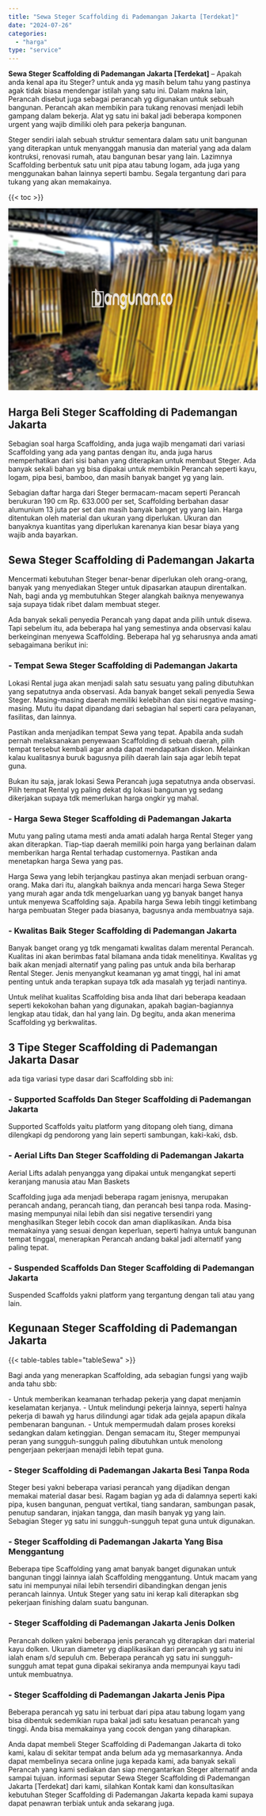 ```yaml
---
title: "Sewa Steger Scaffolding di Pademangan Jakarta [Terdekat]"
date: "2024-07-26"
categories: 
  - "harga"
type: "service"
---
```


**Sewa Steger Scaffolding di Pademangan Jakarta \[Terdekat\]** – Apakah anda kenal apa itu Steger? untuk anda yg masih belum tahu yang pastinya agak tidak biasa mendengar istilah yang satu ini. Dalam makna lain, Perancah disebut juga sebagai perancah yg digunakan untuk sebuah bangunan. Perancah akan membikin para tukang renovasi menjadi lebih gampang dalam bekerja. Alat yg satu ini bakal jadi beberapa komponen urgent yang wajib dimiliki oleh para pekerja bangunan.

Steger sendiri ialah sebuah struktur sementara dalam satu unit bangunan yang diterapkan untuk menyanggah manusia dan material yang ada dalam kontruksi, renovasi rumah, atau bangunan besar yang lain. Lazimnya Scaffolding berbentuk satu unit pipa atau tabung logam, ada juga yang menggunakan bahan lainnya seperti bambu. Segala tergantung dari para tukang yang akan memakainya.

{{< toc >}}

![Sewa Steger Scaffolding di Pademangan Jakarta [Terdekat]](/images/sewa-scaffolding-steger-11.png)

## Harga Beli Steger Scaffolding di Pademangan Jakarta

Sebagian soal harga Scaffolding, anda juga wajib mengamati dari variasi Scaffolding yang ada yang pantas dengan itu, anda juga harus memperhatikan dari sisi bahan yang diterapkan untuk membaut Steger. Ada banyak sekali bahan yg bisa dipakai untuk membikin Perancah seperti kayu, logam, pipa besi, bamboo, dan masih banyak banget yg yang lain.

Sebagian daftar harga dari Steger bermacam-macam seperti Perancah berukuran 190 cm Rp. 633.000 per set, Scaffolding berbahan dasar alumunium 13 juta per set dan masih banyak banget yg yang lain. Harga ditentukan oleh material dan ukuran yang diperlukan. Ukuran dan banyaknya kuantitas yang diperlukan karenanya kian besar biaya yang wajib anda bayarkan.

## Sewa Steger Scaffolding di Pademangan Jakarta

Mencermati kebutuhan Steger benar-benar diperlukan oleh orang-orang, banyak yang menyediakan Steger untuk dipasarkan ataupun direntalkan. Nah, bagi anda yg membutuhkan Steger alangkah baiknya menyewanya saja supaya tidak ribet dalam membuat steger.

Ada banyak sekali penyedia Perancah yang dapat anda pilih untuk disewa. Tapi sebelum itu, ada beberapa hal yang semestinya anda observasi kalau berkeinginan menyewa Scaffolding. Beberapa hal yg seharusnya anda amati sebagaimana berikut ini:

### \- Tempat Sewa Steger Scaffolding di Pademangan Jakarta

Lokasi Rental juga akan menjadi salah satu sesuatu yang paling dibutuhkan yang sepatutnya anda observasi. Ada banyak banget sekali penyedia Sewa Steger. Masing-masing daerah memiliki kelebihan dan sisi negative masing-masing. Mutu itu dapat dipandang dari sebagian hal seperti cara pelayanan, fasilitas, dan lainnya.

Pastikan anda menjadikan tempat Sewa yang tepat. Apabila anda sudah pernah melaksanakan penyewaan Scaffolding di sebuah daerah, pilih tempat tersebut kembali agar anda dapat mendapatkan diskon. Melainkan kalau kualitasnya buruk bagusnya pilih daerah lain saja agar lebih tepat guna.

Bukan itu saja, jarak lokasi Sewa Perancah juga sepatutnya anda observasi. Pilih tempat Rental yg paling dekat dg lokasi bangunan yg sedang dikerjakan supaya tdk memerlukan harga ongkir yg mahal.

### \- Harga Sewa Steger Scaffolding di Pademangan Jakarta

Mutu yang paling utama mesti anda amati adalah harga Rental Steger yang akan diterapkan. Tiap-tiap daerah memiliki poin harga yang berlainan dalam memberikan harga Rental terhadap customernya. Pastikan anda menetapkan harga Sewa yang pas.

Harga Sewa yang lebih terjangkau pastinya akan menjadi serbuan orang-orang. Maka dari itu, alangkah baiknya anda mencari harga Sewa Steger yang murah agar anda tdk mengeluarkan uang yg banyak banget hanya untuk menyewa Scaffolding saja. Apabila harga Sewa lebih tinggi ketimbang harga pembuatan Steger pada biasanya, bagusnya anda membuatnya saja.

### \- Kwalitas Baik Steger Scaffolding di Pademangan Jakarta

Banyak banget orang yg tdk mengamati kwalitas dalam merental Perancah. Kualitas ini akan berimbas fatal bilamana anda tidak menelitinya. Kwalitas yg baik akan menjadi alternatif yang paling pas untuk anda bila berharap Rental Steger. Jenis menyangkut keamanan yg amat tinggi, hal ini amat penting untuk anda terapkan supaya tdk ada masalah yg terjadi nantinya.

Untuk melihat kualitas Scaffolding bisa anda lihat dari beberapa keadaan seperti kekokohan bahan yang digunakan, apakah bagian-bagiannya lengkap atau tidak, dan hal yang lain. Dg begitu, anda akan menerima Scaffolding yg berkwalitas.

## 3 Tipe Steger Scaffolding di Pademangan Jakarta Dasar

ada tiga variasi type dasar dari Scaffolding sbb ini:

### \- Supported Scaffolds Dan Steger Scaffolding di Pademangan Jakarta

Supported Scaffolds yaitu platform yang ditopang oleh tiang, dimana dilengkapi dg pendorong yang lain seperti sambungan, kaki-kaki, dsb.

### \- Aerial Lifts Dan Steger Scaffolding di Pademangan Jakarta

Aerial Lifts adalah penyangga yang dipakai untuk mengangkat seperti keranjang manusia atau Man Baskets

Scaffolding juga ada menjadi beberapa ragam jenisnya, merupakan perancah andang, perancah tiang, dan perancah besi tanpa roda. Masing-masing mempunyai nilai lebih dan sisi negative tersendiri yang menghasilkan Steger lebih cocok dan aman diaplikasikan. Anda bisa memakainya yang sesuai dengan keperluan, seperti halnya untuk bangunan tempat tinggal, menerapkan Perancah andang bakal jadi alternatif yang paling tepat.

### \- Suspended Scaffolds Dan Steger Scaffolding di Pademangan Jakarta

Suspended Scaffolds yakni platform yang tergantung dengan tali atau yang lain.

## Kegunaan Steger Scaffolding di Pademangan Jakarta

{{< table-tables table="tableSewa" >}}

Bagi anda yang menerapkan Scaffolding, ada sebagian fungsi yang wajib anda tahu sbb:

\- Untuk memberikan keamanan terhadap pekerja yang dapat menjamin keselamatan kerjanya. - Untuk melindungi pekerja lainnya, seperti halnya pekerja di bawah yg harus dilindungi agar tidak ada gejala apapun dikala pembenaran bangunan. - Untuk mempermudah dalam proses koreksi sedangkan dalam ketinggian. Dengan semacam itu, Steger mempunyai peran yang sungguh-sungguh paling dibutuhkan untuk menolong pengerjaan pekerjaan menajdi lebih tepat guna.

### \- Steger Scaffolding di Pademangan Jakarta Besi Tanpa Roda

Steger besi yakni beberapa variasi perancah yang dijadikan dengan memakai material dasar besi. Ragam bagian yg ada di dalamnya seperti kaki pipa, kusen bangunan, penguat vertikal, tiang sandaran, sambungan pasak, penutup sandaran, injakan tangga, dan masih banyak yg yang lain. Sebagian Steger yg satu ini sungguh-sungguh tepat guna untuk digunakan.

### \- Steger Scaffolding di Pademangan Jakarta Yang Bisa Menggantung

Beberapa tipe Scaffolding yang amat banyak banget digunakan untuk bangunan tinggi lainnya ialah Scaffolding menggantung. Untuk macam yang satu ini mempunyai nilai lebih tersendiri dibandingkan dengan jenis perancah lainnya. Untuk Steger yang satu ini kerap kali diterapkan sbg pekerjaan finishing dalam suatu bangunan.

### \- Steger Scaffolding di Pademangan Jakarta Jenis Dolken

Perancah dolken yakni beberapa jenis perancah yg diterapkan dari material kayu dolken. Ukuran diameter yg diaplikasikan dari perancah yg satu ini ialah enam s/d sepuluh cm. Beberapa perancah yg satu ini sungguh-sungguh amat tepat guna dipakai sekiranya anda mempunyai kayu tadi untuk membuatnya.

### \- Steger Scaffolding di Pademangan Jakarta Jenis Pipa

Beberapa perancah yg satu ini terbuat dari pipa atau tabung logam yang bisa dibentuk sedemikian rupa bakal jadi satu kesatuan perancah yang tinggi. Anda bisa memakainya yang cocok dengan yang diharapkan.

Anda dapat membeli Steger Scaffolding di Pademangan Jakarta di toko kami, kalau di sekitar tempat anda belum ada yg memasarkannya. Anda dapat membelinya secara online juga kepada kami, ada banyak sekali Perancah yang kami sediakan dan siap mengantarkan Steger alternatif anda sampai tujuan. informasi seputar Sewa Steger Scaffolding di Pademangan Jakarta \[Terdekat\] dari kami, silahkan Kontak kami dan konsultasikan kebutuhan Steger Scaffolding di Pademangan Jakarta kepada kami supaya dapat penawran terbiak untuk anda sekarang juga.

